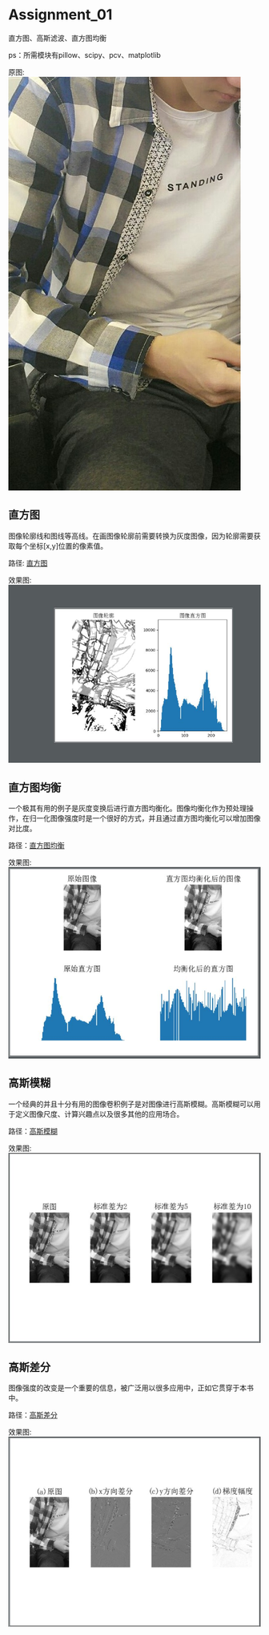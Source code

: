 # Assignment_01
直方图、高斯滤波、直方图均衡  
  
  
ps：所需模块有pillow、scipy、pcv、matplotlib
  
  
原图:  
![](https://github.com/Heured/Assignment_01/blob/master/imgs/image_forTest.jpg)
## 直方图
  
图像轮廓线和图线等高线。在画图像轮廓前需要转换为灰度图像，因为轮廓需要获取每个坐标[x,y]位置的像素值。  
  
  
路径: [直方图](https://github.com/Heured/Assignment_01/blob/master/codes/zhiFangtu.py)  

效果图:  
![](https://github.com/Heured/Assignment_01/blob/master/imgs/Zft.JPG)
  
## 直方图均衡
  
一个极其有用的例子是灰度变换后进行直方图均衡化。图像均衡化作为预处理操作，在归一化图像强度时是一个很好的方式，并且通过直方图均衡化可以增加图像对比度。  
  
路径：[直方图均衡](https://github.com/Heured/Assignment_01/blob/master/codes/zhiFangtuJunheng.py)

效果图:  
![](https://github.com/Heured/Assignment_01/blob/master/imgs/ZftJh.JPG)
  
## 高斯模糊
  
一个经典的并且十分有用的图像卷积例子是对图像进行高斯模糊。高斯模糊可以用于定义图像尺度、计算兴趣点以及很多其他的应用场合。  
  
路径：[高斯模糊](https://github.com/Heured/Assignment_01/blob/master/codes/gaoSiMoHu.py) 

效果图:  
![](https://github.com/Heured/Assignment_01/blob/master/imgs/GaoSi_mohu.JPG)
  
## 高斯差分
  
图像强度的改变是一个重要的信息，被广泛用以很多应用中，正如它贯穿于本书中。  
  
路径：[高斯差分](https://github.com/Heured/Assignment_01/blob/master/codes/gaoSiChaFen.py) 

效果图:  
![](https://github.com/Heured/Assignment_01/blob/master/imgs/GaoSi_chafen.JPG)
  
  
